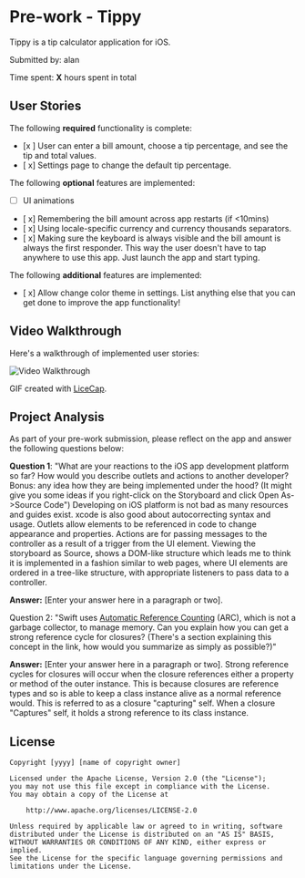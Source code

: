 # Pre-work - Tippy
Tippy is a tip calculator application for iOS.

Submitted by: alan

Time spent: **X** hours spent in total

## User Stories

The following **required** functionality is complete:

* [x ] User can enter a bill amount, choose a tip percentage, and see the tip and total values.
* [ x] Settings page to change the default tip percentage.

The following **optional** features are implemented:
* [ ] UI animations
* [ x] Remembering the bill amount across app restarts (if <10mins)
* [ x] Using locale-specific currency and currency thousands separators.
* [ x] Making sure the keyboard is always visible and the bill amount is always the first responder. This way the user doesn't have to tap anywhere to use this app. Just launch the app and start typing.

The following **additional** features are implemented:

- [ x] Allow change color theme in settings. List anything else that you can get done to improve the app functionality!

## Video Walkthrough 

Here's a walkthrough of implemented user stories:

<img src='http://imgur.com/3FcYuLA' title='Video Walkthrough' width='' alt='Video Walkthrough' />

GIF created with [LiceCap](http://www.cockos.com/licecap/).

## Project Analysis

As part of your pre-work submission, please reflect on the app and answer the following questions below:

**Question 1**: "What are your reactions to the iOS app development platform so far? How would you describe outlets and actions to another developer? Bonus: any idea how they are being implemented under the hood? (It might give you some ideas if you right-click on the Storyboard and click Open As->Source Code")
Developing on iOS platform is not bad as many resources and guides exist. xcode is also good about autocorrecting syntax and usage. Outlets allow elements to be referenced in code to change appearance and properties. Actions are for passing messages to the controller as a result of a trigger from the UI element. Viewing the storyboard as Source, shows a DOM-like structure which leads me to think it is implemented in a fashion similar to web pages, where UI elements are ordered in a tree-like structure, with appropriate listeners to pass data to a controller.

**Answer:** [Enter your answer here in a paragraph or two].

Question 2: "Swift uses [Automatic Reference Counting](https://developer.apple.com/library/content/documentation/Swift/Conceptual/Swift_Programming_Language/AutomaticReferenceCounting.html#//apple_ref/doc/uid/TP40014097-CH20-ID49) (ARC), which is not a garbage collector, to manage memory. Can you explain how you can get a strong reference cycle for closures? (There's a section explaining this concept in the link, how would you summarize as simply as possible?)"

**Answer:** [Enter your answer here in a paragraph or two].
Strong reference cycles for closures will occur when the closure references either a property or method of the outer instance. This is because closures are reference types and so is able to keep a class instance alive as a normal reference would. This is referred to as a closure "capturing" self. When a closure "Captures" self, it holds a strong reference to its class instance.

## License

    Copyright [yyyy] [name of copyright owner]

    Licensed under the Apache License, Version 2.0 (the "License");
    you may not use this file except in compliance with the License.
    You may obtain a copy of the License at

        http://www.apache.org/licenses/LICENSE-2.0

    Unless required by applicable law or agreed to in writing, software
    distributed under the License is distributed on an "AS IS" BASIS,
    WITHOUT WARRANTIES OR CONDITIONS OF ANY KIND, either express or implied.
    See the License for the specific language governing permissions and
    limitations under the License.
